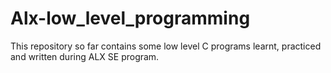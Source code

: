# Alx-low_level_programming 
This repository so far contains some low level C programs learnt, practiced and written
during ALX SE program.

